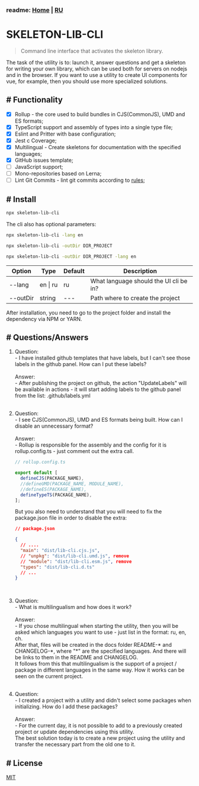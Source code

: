 ### readme: [Home](./../README.md) | [RU](./README-RU.md)

# SKELETON-LIB-CLI

> Command line interface that activates the skeleton library.

The task of the utility is to: launch it, answer questions and get a skeleton for writing your own library, which can be used both for servers on nodejs and in the browser. If you want to use a utility to create UI components for vue, for example, then you should use more specialized solutions.

## # Functionality

- [x] Rollup - the core used to build bundles in CJS(CommonJS), UMD and ES formats;
- [x] TypeScript support and assembly of types into a single type file;
- [x] Eslint and Pritter with base configuration;
- [x] Jest c Coverage;
- [x] Multilingual - Create skeletons for documentation with the specified languages;
- [x] GitHub issues template;
- [ ] JavaScript support;
- [ ] Mono-repositories based on Lerna;
- [ ] Lint Git Commits - lint git commits according to [rules](https://www.conventionalcommits.org/en/v1.0.0/);

## # Install

```sh
npx skeleton-lib-cli
```

The cli also has optional parameters:

```sh
npx skeleton-lib-cli -lang en

npx skeleton-lib-cli -outDir DIR_PROJECT

npx skeleton-lib-cli -outDir DIR_PROJECT -lang en
```

| Option                | Type                   | Default | Description                            |
| --------------------- | ---------------------- | ------- | -------------------------------------- |
| <nobr>--lang</nobr>   | <nobr>en \| ru </nobr> | ru      | What language should the UI cli be in? |
| <nobr>--outDir</nobr> | string                 | ---     | Path where to create the project       |

After installation, you need to go to the project folder and install the dependency via NPM or YARN.

## # Questions/Answers

1. Question:<br>
   \- I have installed github templates that have labels, but I can't see those labels in the github panel. How can I put these labels?<br><br>
   Answer:<br>
   \- After publishing the project on github, the action "UpdateLabels" will be available in actions - it will start adding labels to the github panel from the list: .github/labels.yml
   <br><br>

2. Question:<br>
   \- I see CJS(CommonJS), UMD and ES formats being built. How can I disable an unnecessary format?<br><br>
   Answer:<br>
   \- Rollup is responsible for the assembly and the config for it is rollup.config.ts - just comment out the extra call.

   ```ts
   // rollup.config.ts

   export default [
     defineCJS(PACKAGE_NAME),
     //defineUMD(PACKAGE_NAME, MODULE_NAME),
     //defineES(PACKAGE_NAME),
     defineTypeTS(PACKAGE_NAME),
   ];
   ```

   But you also need to understand that you will need to fix the package.json file in order to disable the extra:

   ```json
   // package.json

   {
     // ....
     "main": "dist/lib-cli.cjs.js",
     // "unpkg": "dist/lib-cli.umd.js", remove
     // "module": "dist/lib-cli.esm.js", remove
     "types": "dist/lib-cli.d.ts"
     // ...
   }
   ```

   <br>

3. Question:<br>
   \- What is multilingualism and how does it work?<br><br>
   Answer:<br>
   \- If you chose multilingual when starting the utility, then you will be asked which languages you want to use - just list in the format: ru, en, ch.<br>
   After that, files will be created in the docs folder README-\* and CHANGELOG-\*, where "\*" are the specified languages. And there will be links to them in the README and CHANGELOG.<br>
   It follows from this that multilingualism is the support of a project / package in different languages in the same way. How it works can be seen on the current project.
   <br><br>

4. Question:<br>
   \- I created a project with a utility and didn't select some packages when initializing. How do I add these packages?<br><br>
   Answer:<br>
   \- For the current day, it is not possible to add to a previously created project or update dependencies using this utility.<br>
   The best solution today is to create a new project using the utility and transfer the necessary part from the old one to it.<br>

## # License

[MIT](./../LICENSE)
